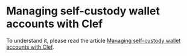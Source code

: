 # Managing self-custody wallet accounts with Clef

To understand it, please read the article [Managing self-custody wallet accounts with Clef](https://www.willianantunes.com/blog/2024/06/managing-self-custody-wallet-accounts-with-clef/).
